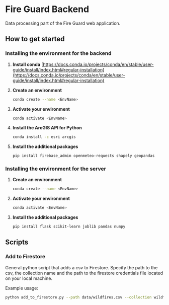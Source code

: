 # Fire Guard Backend
Data processing part of the Fire Guard web application.

## How to get started

### Installing the environment for the backend

1. **Install conda**
    [https://docs.conda.io/projects/conda/en/stable/user-guide/install/index.html#regular-installation](https://docs.conda.io/projects/conda/en/stable/user-guide/install/index.html#regular-installation)


2. **Create an environment**
    ```bash
    conda create --name <EnvName>
    ```

3. **Activate your environment**
    ```bash
    conda activate <EnvName>
    ```

4. **Install the ArcGIS API for Python**
    ```bash
    conda install -c esri arcgis
    ```
5. **Install the additional packages**
    ```bash
    pip install firebase_admin openmeteo-requests shapely geopandas
    ```

### Installing the environment for the server

1. **Create an environment**
    ```bash
    conda create --name <EnvName>
    ```

2. **Activate your environment**
    ```bash
    conda activate <EnvName>
    ```

3. **Install the additional packages**
    ```bash
    pip install flask scikit-learn joblib pandas numpy
    ```
    
## Scripts

### Add to Firestore 
General python script that adds a csv to Firestore.
Specify the path to the csv, the collection name and the path to the firestore credentials file located on your local machine.

Example usage:
```bash
python add_to_firestore.py --path data/wildfires.csv --collection wildfires --path-to-credentials credentials.json
```
